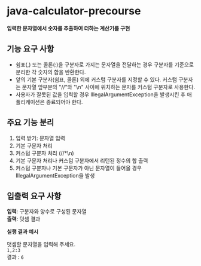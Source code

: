 # java-calculator-precourse

**입력한 문자열에서 숫자를 추출하여 더하는 계산기를 구현**

## 기능 요구 사항
- 쉼표(,) 또는 콜론(:)을 구분자로 가지는 문자열을 전달하는 경우 구분자를 기준으로 분리한 각 숫자의 합을 반환한다.
- 앞의 기본 구분자(쉼표, 콜론) 외에 커스텀 구분자를 지정할 수 있다. 커스텀 구분자는 문자열 앞부분의 "//"와 "\n" 사이에 위치하는 문자를 커스텀 구분자로 사용한다.
- 사용자가 잘못된 값을 입력할 경우 IllegalArgumentException을 발생시킨 후 애플리케이션은 종료되어야 한다.

## 주요 기능 분리
 1. 입력 받기: 문자열 입력
 2. 기본 구문자 처리
 3. 커스텀 구분자 처리 (//*\n)
 4. 기본 구문자 처리나 커스텀 구분자에서 리턴된 정수의 합 출력
 5. 커스텀 구분자나 기본 구문자가 아닌 문자열이 들어올 경우 IllegalArgumentException을 발생

## 입출력 요구 사항
**입력**: 구분자와 양수로 구성된 문자열  
**출력**: 덧셈 결과  
   
**실행 결과 예시**  
   
덧셈할 문자열을 입력해 주세요.  
`1,2:3`  
결과 : `6`